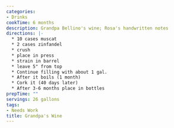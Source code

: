 ```yaml
---
categories:
- Drinks
cookTime: 6 months
description: Grandpa Bellino's wine; Rosa's handwritten notes
directions: |-
  * 10 cases muscat
  * 2 cases zinfandel
  * crush
  * place in press
  * strain in barrel
  * leave 5" from top
  * Continue filling with about 1 gal.
  * After it boils (1 month)
  * Cork it (40 days later)
  * After 3-6 months place in bottles
prepTime: ""
servings: 26 gallons
tags:
- Needs Work
title: Grandpa's Wine
---
```

